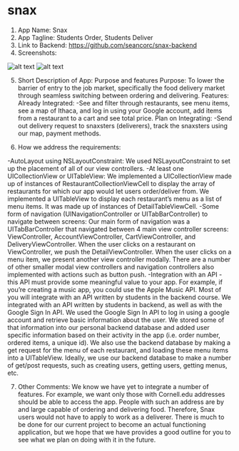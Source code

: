 # snax
1) App Name: Snax
2) App Tagline: Students Order, Students Deliver 
3) Link to Backend: https://github.com/seancorc/snax-backend
4) Screenshots:

![alt text](https://raw.githubusercontent.com/username/projectname/branch/path/to/img.png)
![alt text](https://raw.githubusercontent.com/username/projectname/branch/path/to/img.png)

5) Short Description of App: Purpose and features
	Purpose: To lower the barrier of entry to the job market, specifically the food delivery market through seamless switching between ordering and delivering.
	Features: 
  Already Integrated: 
  -See and filter through restaurants, see menu items, see a map of Ithaca, and log in using your Google account, add items from a restaurant to a cart and see total price. 
  Plan on Integrating: 
  -Send out delivery request to snaxsters (deliverers), track the snaxsters using our map, payment methods. 
  
6) How we address the requirements:

-AutoLayout using NSLayoutConstraint:
We used NSLayoutConstraint to set up the placement of all of our view controllers.
-At least one UICollectionView or UITableView:
We implemented a UICollectionView made up of instances of RestaurantCollectionViewCell to display the array of restaurants for which our app would let users order/deliver from.
We implemented a UITableView to display each restaurant’s menu as a list of menu items. It was made up of instances of DetailTableViewCell.
-Some form of navigation (UINavigationController or UITabBarController) to navigate between screens:
Our main form of navigation was a UITabBarController that navigated between 4 main view controller screens: ViewController, AccountViewController, CartViewController, and DeliveryViewController.
When the user clicks on a restaurant on ViewController, we push the DetailViewController. When the user clicks on a menu item, we present another view controller modally. There are a number of other smaller modal view controllers and navigation 
controllers also implemented with actions such as button push.
-Integration with an API - this API must provide some meaningful value to your app. For example, if you’re creating a music app, you could use the Apple Music API. Most of you will integrate with an API written by students in the backend course.
We integrated with an API written by students in backend, as well as with the Google Sign In API. We used the Google Sign In API to log in using a google account and retrieve basic information about the user. We stored some of that information 
into our personal backend database and added user specific information based on 
their activity in the app (i.e. order number, ordered items, a unique id). We also use the backend database by making a get request for the menu of each restaurant, and loading these menu items into a UITableView. 
Ideally, we use our backend database to make a number of get/post requests, such as creating users, getting users, getting menus, etc.


7) Other Comments: 
We know we have yet to integrate a number of features. For example, we want only those with Cornell.edu addresses should be able to access the app. 
People with such an address are by and large capable of ordering and delivering food. Therefore, Snax users would not have to apply to work as a 
deliverer. There is much to be done for our current project to become an actual functioning application, but we hope that we have provides a good
outline for you to see what we plan on doing with it in the future. 
